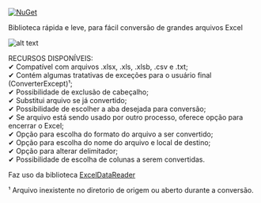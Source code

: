 ﻿[![NuGet](https://img.shields.io/nuget/v/SheetHelper.svg)](https://www.nuget.org/packages/SheetHelper/)


Biblioteca rápida e leve, para fácil conversão de grandes arquivos Excel <br/>

![alt text](https://github.com/SANTODEVS/SheetHelper/blob/master/SheetHelper/images/SheetHelper.png?raw=true)

RECURSOS DISPONÍVEIS: <br/>
✔ Compatível com arquivos .xlsx, .xls, .xlsb, .csv e .txt; <br/>
✔ Contém algumas tratativas de exceções para o usuário final (ConverterExcept)¹; <br/>
✔ Possibilidade de exclusão de cabeçalho; <br/>
✔ Substitui arquivo se já convertido; <br/>
✔ Possibilidade de escolher a aba desejada para conversão; <br/>
✔ Se arquivo está sendo usado por outro processo, oferece opção para encerrar o Excel; <br/>
✔ Opção para escolha do formato do arquivo a ser convertido; <br/>
✔ Opção para escolha do nome do arquivo e local de destino; <br/>
✔ Opção para alterar delimitador; <br/>
✔ Possibilidade de escolha de colunas a serem convertidas. <br/>

Faz uso da biblioteca [ExcelDataReader](https://github.com/ExcelDataReader/ExcelDataReader) <br/>

¹ Arquivo inexistente no diretorio de origem ou aberto durante a conversão. 

